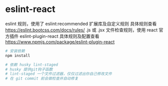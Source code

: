 # eslint-react

eslint 规则，使用了 eslint:recommended 扩展库及自定义规则
具体规则查看 https://eslint.bootcss.com/docs/rules/
.js 或 .jsx 文件检查规则，使用 react 官方插件 eslint-plugin-react
具体规则及配置查看 https://www.npmjs.com/package/eslint-plugin-react

``` bash
# 安装依赖
npm install

# 依赖 husky lint-staged
# husky 提供git钩子函数
# lint-staged 一个文件过滤器，仅仅过滤出你自己修改文件
# 在 git commit 前会做检查并自动修复